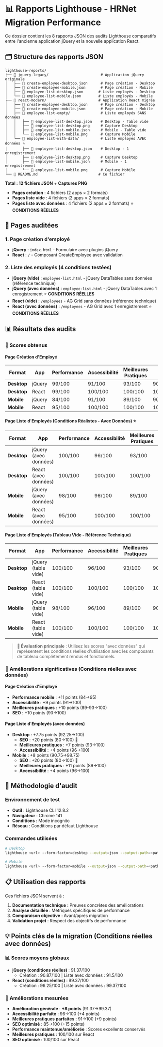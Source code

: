# 📊 Rapports Lighthouse - HRNet Migration Performance

Ce dossier contient les 8 rapports JSON des audits Lighthouse comparatifs entre l'ancienne application jQuery et la nouvelle application React.

## 🗂️ Structure des rapports JSON

```text
lighthouse-reports/
├── 📁 jquery-legacy/                        # Application jQuery originale
│   ├── 📄 create-employee-desktop.json      # Page création - Desktop
│   ├── 📄 create-employee-mobile.json       # Page création - Mobile
│   ├── 📄 employee-list-desktop.json       # Liste employés - Desktop
│   └── 📄 employee-list-mobile.json        # Liste employés - Mobile
├── 📁 react-modern/                        # Application React migrée
│   ├── 📄 create-employee-desktop.json      # Page création - Desktop
│   ├── 📄 create-employee-mobile.json       # Page création - Mobile
│   ├── 📁 employee-list-empty/              # Liste employés SANS données
│   │   ├── 📄 employee-list-desktop.json    # Desktop - Table vide
│   │   ├── 📄 employee-list-desktop.png     # Capture Desktop
│   │   ├── 📄 employee-list-mobile.json     # Mobile - Table vide
│   │   └── 📄 employee-list-mobile.png      # Capture Mobile
│   └── 📁 employee-list-with-data/          # Liste employés AVEC données ⭐
│       ├── 📄 employee-list-desktop.json    # Desktop - 1 enregistrement
│       ├── 📄 employee-list-desktop.png     # Capture Desktop
│       ├── 📄 employee-list-mobile.json     # Mobile - 1 enregistrement
│       └── 📄 employee-list-mobile.png      # Capture Mobile
└── 📄 README.md                            # Ce fichier
```

**Total : 12 fichiers JSON** + **Captures PNG**

- **Pages création** : 4 fichiers (2 apps × 2 formats)
- **Pages liste vide** : 4 fichiers (2 apps × 2 formats)
- **Pages liste avec données** : 4 fichiers (2 apps × 2 formats) ⭐ **CONDITIONS RÉELLES**

## 🎯 Pages auditées

### 1. **Page création d'employé**

- **jQuery** : `index.html` - Formulaire avec plugins jQuery
- **React** : `/` - Composant CreateEmployee avec validation

### 2. **Liste des employés** (4 conditions testées)

- **jQuery (vide)** : `employee-list.html` - jQuery DataTables sans données (référence technique)
- **jQuery (avec données)** : `employee-list.html` - jQuery DataTables avec 1 enregistrement ⭐ **CONDITIONS RÉELLES**
- **React (vide)** : `/employees` - AG Grid sans données (référence technique)
- **React (avec données)** : `/employees` - AG Grid avec 1 enregistrement ⭐ **CONDITIONS RÉELLES**

## 📊 Résultats des audits

### 📱 **Scores obtenus**

#### Page Création d'Employé

| Format | App | Performance | Accessibilité | Meilleures Pratiques | SEO | Moyenne |
|--------|-----|-------------|---------------|-------------------|-----|---------|
| **Desktop** | jQuery | 99/100 | 91/100 | 93/100 | 90/100 | **93.25/100** |
| **Desktop** | React | 99/100 | 100/100 | 100/100 | 100/100 | **99.75/100** |
| **Mobile** | jQuery | 84/100 | 91/100 | 89/100 | 90/100 | **88.5/100** |
| **Mobile** | React | 95/100 | 100/100 | 100/100 | 100/100 | **98.75/100** |

#### Page Liste d'Employés (Conditions Réalistes - Avec Données) ⭐

| Format | App | Performance | Accessibilité | Meilleures Pratiques | SEO | Moyenne |
|--------|-----|-------------|---------------|-------------------|-----|---------|
| **Desktop** | jQuery (avec données) | 100/100 | 96/100 | 93/100 | 80/100 | **92.25/100** |
| **Desktop** | React (avec données) | 100/100 | 100/100 | 100/100 | 100/100 | **100/100** |
| **Mobile** | jQuery (avec données) | 98/100 | 96/100 | 89/100 | 80/100 | **90.75/100** |
| **Mobile** | React (avec données) | 95/100 | 100/100 | 100/100 | 100/100 | **98.75/100** |

#### Page Liste d'Employés (Tableau Vide - Référence Technique)

| Format | App | Performance | Accessibilité | Meilleures Pratiques | SEO | Moyenne |
|--------|-----|-------------|---------------|-------------------|-----|---------|
| **Desktop** | jQuery (table vide) | 100/100 | 96/100 | 93/100 | 90/100 | **94.75/100** |
| **Desktop** | React (table vide) | 100/100 | 100/100 | 100/100 | 100/100 | **100/100** |
| **Mobile** | jQuery (table vide) | 98/100 | 96/100 | 89/100 | 90/100 | **93.25/100** |
| **Mobile** | React (table vide) | 100/100 | 100/100 | 100/100 | 100/100 | **100/100** |

> **🎯 Évaluation principale** : Utilisez les scores "avec données" qui représentent les conditions réelles d'utilisation avec les composants de tableau complètement rendus et fonctionnels.

### 🎯 **Améliorations significatives (Conditions réelles avec données)**

#### **Page Création d'Employé**

- **Performance mobile** : +11 points (84→95)
- **Accessibilité** : +9 points (91→100)
- **Meilleures pratiques** : +10 points (89-93→100)
- **SEO** : +10 points (90→100)

#### **Page Liste d'Employés (avec données)**

- **Desktop** : +7.75 points (92.25→100)
  - **SEO** : +20 points (80→100) 🎯
  - **Meilleures pratiques** : +7 points (93→100)
  - **Accessibilité** : +4 points (96→100)
- **Mobile** : +8 points (90.75→98.75)
  - **SEO** : +20 points (80→100) 🎯
  - **Meilleures pratiques** : +11 points (89→100)
  - **Accessibilité** : +4 points (96→100)

## 🔧 Méthodologie d'audit

### Environnement de test

- **Outil** : Lighthouse CLI 12.8.2
- **Navigateur** : Chrome 141
- **Conditions** : Mode incognito
- **Réseau** : Conditions par défaut Lighthouse

### Commandes utilisées

```bash
# Desktop
lighthouse <url> --form-factor=desktop --output=json --output-path=<path>

# Mobile
lighthouse <url> --form-factor=mobile --output=json --output-path=<path>
```

## 📋 Utilisation des rapports

Ces fichiers JSON servent à :

1. **Documentation technique** : Preuves concrètes des améliorations
2. **Analyse détaillée** : Métriques spécifiques de performance
3. **Comparaison objective** : Avant/après migration
4. **Validation projet** : Respect des objectifs de performance

## 💡 Points clés de la migration (Conditions réelles avec données)

### 📊 **Scores moyens globaux**

- **jQuery (conditions réelles)** : 91.37/100
  - Création : 90.87/100 | Liste avec données : 91.5/100
- **React (conditions réelles)** : 99.37/100
  - Création : 99.25/100 | Liste avec données : 99.37/100

### 🎯 **Améliorations mesurées**

- **Amélioration générale** : **+8 points** (91.37→99.37)
- **Accessibilité parfaite** : 96→100 (+4 points)
- **Meilleures pratiques parfaites** : 91→100 (+9 points)
- **SEO optimisé** : 85→100 (+15 points)
- **Performance maintenue/améliorée** : Scores excellents conservés
- **Meilleures pratiques** : 100/100 sur React
- **SEO optimisé** : 100/100 sur React
